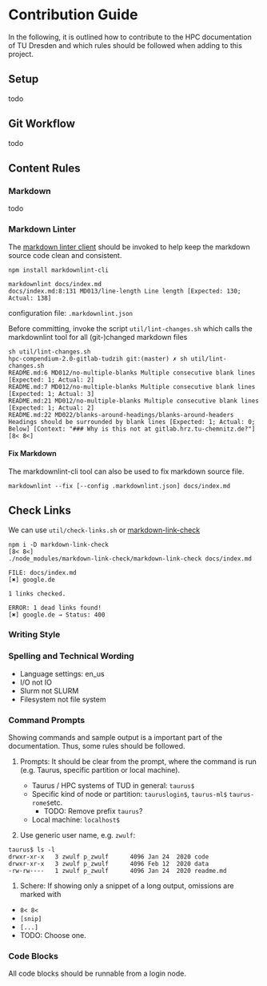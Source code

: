 # Contribution Guide

In the following, it is outlined how to contribute to the HPC documentation of TU Dresden and which
rules should be followed when adding to this project.

## Setup
todo

## Git Workflow
todo

##


## Content Rules

### Markdown
todo

### Markdown Linter

The [markdown linter client](https://github.com/igorshubovych/markdownlint-cli) should be invoked to
help keep the markdown source code clean and consistent.

```shell
npm install markdownlint-cli
```

```shell
markdownlint docs/index.md
docs/index.md:8:131 MD013/line-length Line length [Expected: 130; Actual: 138]
```

configuration file: `.markdownlint.json`

Before committing, invoke the script `util/lint-changes.sh` which calls the markdownlint tool for all
(git-)changed markdown files

```shell
sh util/lint-changes.sh
hpc-compendium-2.0-gitlab-tudzih git:(master) ✗ sh util/lint-changes.sh
README.md:6 MD012/no-multiple-blanks Multiple consecutive blank lines [Expected: 1; Actual: 2]
README.md:7 MD012/no-multiple-blanks Multiple consecutive blank lines [Expected: 1; Actual: 3]
README.md:21 MD012/no-multiple-blanks Multiple consecutive blank lines [Expected: 1; Actual: 2]
README.md:22 MD022/blanks-around-headings/blanks-around-headers Headings should be surrounded by blank lines [Expected: 1; Actual: 0; Below] [Context: "### Why is this not at gitlab.hrz.tu-chemnitz.de?"]
[8< 8<]
```

#### Fix Markdown

The markdownlint-cli tool can also be used to fix markdown source file.
```shell
markdownlint --fix [--config .markdownlint.json] docs/index.md
```

## Check Links

We can use `util/check-links.sh` or [markdown-link-check](https://github.com/tcort/markdown-link-check)

```shell
npm i -D markdown-link-check
[8< 8<]
./node_modules/markdown-link-check/markdown-link-check docs/index.md

FILE: docs/index.md
[✖] google.de

1 links checked.

ERROR: 1 dead links found!
[✖] google.de → Status: 400
```

### Writing Style

### Spelling and Technical Wording

* Language settings: en_us
* I/O not IO
* Slurm not SLURM
* Filesystem not file system

### Command Prompts

Showing commands and sample output is a important part of the documentation. Thus, some rules should
be followed.

1. Prompts: It should be clear from the prompt, where the command is run (e.g. Taurus, specific partition or local machine).

   * Taurus / HPC systems of TUD in general: `taurus$`
   * Specific kind of node or partition: `tauruslogin$`, `taurus-ml$` `taurus-rome$`etc.
     * TODO: Remove prefix `taurus`?
   * Local machine: `localhost$`

1. Use generic user name, e.g. `zwulf`:
```shell
taurus$ ls -l
drwxr-xr-x   3 zwulf p_zwulf      4096 Jan 24  2020 code
drwxr-xr-x   3 zwulf p_zwulf      4096 Feb 12  2020 data
-rw-rw----   1 zwulf p_zwulf      4096 Jan 24  2020 readme.md
```

1. Schere: If showing only a snippet of a long output, omissions are marked with
  * `8< 8<`
  * `[snip]`
  * `[...]`
  * TODO: Choose one.

### Code Blocks

All code blocks should be runnable from a login node.
